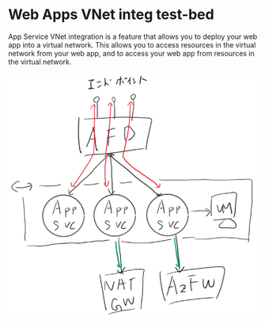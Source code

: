 # Web Apps VNet integ test-bed

App Service VNet integration is a feature that allows you to deploy your web app into a virtual network. This allows you to access resources in the virtual network from your web app, and to access your web app from resources in the virtual network.

![](images/ss.png)